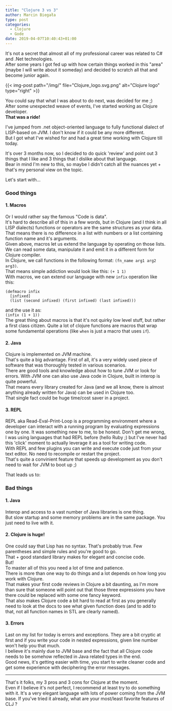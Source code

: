 ```yaml
---
title: "Clojure 3 vs 3"
author: Marcin Biegała
type: post
categories:
  - Clojure
  - Gode
date: 2019-04-07T10:40:43+01:00
---
```


It's not a secret that almost all of my professional career was related to C# and .Net technologies.  
After some years I got fed up with how certain things worked in this "area" (maybe I will write about it someday) and
decided to scratch all that and become junior again.  

{{< img-post path="/img/" file="Clojure_logo.svg.png" alt="Clojure logo" type="right" >}}

You could say that what I was about to do next, was decided for me ;)  
After some unexpected weave of events, I've started working as Clojure developer.  
**That was a ride!**


I've jumped from .net object-oriented language to fully functional dialect of LISP-based on JVM.
I don't know if it could be any more different.  
But I got what I've wished for and had a great time working with Clojure till today.

It's over 3 months now, so I decided to do quick 'review' and point out 3 things that I like and
3 things that I dislike about that language.  
Bear in mind I'm new to this, so maybe I didn't catch all the nuances yet + that's my personal view on the topic.

Let's start with...  
### Good things

#### 1. Macros
Or I would rather say the famous "Code is data".  
It's hard to describe all of this in a few words, but in Clojure (and I think in all LISP dialects) functions or operators are the same structures as your data.
That means there is no difference in a list with numbers or a list containing function name and it's arguments.  
Given above, macros let us extend the language by operating on those lists. We can read some data, manipulate it and emit it in a different form for Clojure compiler.  
In Clojure, we call functions in the following format: `(fn_name arg1 arg2 arg3)`.  
That means simple addiction would look like this: `(+ 1 1)`  
With macros, we can extend our language with new `infix` operation like this:  
```
(defmacro infix
  [infixed]
  (list (second infixed) (first infixed) (last infixed)))
```
and the use it as:  
`(infix (1 + 1))`  
The great thing about macros is that it's not quirky low level stuff, but rather a first class citizen. Quite a lot of clojure functions are macros that wrap some fundamental operations (like `when` is just a macro that uses `if`).


#### 2. Java
Clojure is implemented on JVM machine.  
That's quite a big advantage. First of all, it's a very widely used piece of software that was thoroughly tested in various scenarios.  
There are good tools and knowledge about how to tune JVM or look for errors.
With JVM one can also use Java code in Clojure, built in interop is quite powerful.  
That means every library created for Java (and we all know, there is almost anything already written for Java) can be used in Clojure too.  
That single fact could be huge time/cost saver in a project.


#### 3. REPL
REPL aka Read-Eval-Print-Loop is a programming environment where a developer can interact with a running program by evaluating expressions one by one.
It was something new to me, to be honest. Don't get me wrong, I was using languages that had REPL before (hello Ruby ;) but I've never had this 'click' moment to actually leverage it as a tool for writing code.  
With REPL and few plugins you can write and execute code just from your text editor. No need to recompile or restart the project.  
That's quite a convinient feature that speeds up development as you don't need to wait for JVM to boot up ;)  


That leads us to:  

### Bad things

#### 1. Java
Interop and access to a vast number of Java libraries is one thing.  
But slow startup and some memory problems are in the same package. You just need to live with it.

#### 2. Clojure is huge!
One could say that Lisp has no syntax. That's probably true. Few parentheses and simple rules and you're good to go.  
That + good standard library makes for elegant and concise code.  
But!  
To master all of this you need a lot of time and patience.  
There is more than one way to do things and a lot depends on how long you work with Clojure.  
That makes your first code reviews in Clojure a bit daunting, as I'm more than sure that someone will point out that those three expressions you have there could be replaced with some one fancy keyword.  
That also makes Clojure code a bit hard to read at first as you generally need to look at the docs to see what given function does (and to add to that, not all function names in STL are clearly named).

#### 3. Errors
Last on my list for today is errors and exceptions. They are a bit cryptic at first and if you write your code in nested expressions, given line number won't help you that much.  
I believe it's mainly due to JVM base and the fact that all Clojure code needs to be somehow reflected in Java related types in the end.  
Good news, it's getting easier with time, you start to write cleaner code and get some experience with deciphering the error messages.

-------------------------------------------------------------------------------

  
That's it folks, my 3 pros and 3 cons for Clojure at the moment.  
Even if I believe it's not perfect, I recommend at least try to do something with it. It's a very elegant language with lots of power coming from the JVM base.
If you've tried it already, what are your most/least favorite features of CLJ ?

